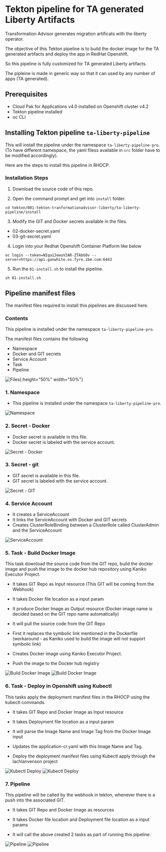# Tekton pipeline for TA generated Liberty Artifacts

Transformation Advisor generates migration artificats with the liberty operator.

The objective of this Tekton pipeline is to build the docker image for the TA generated artifacts and deploy the app in RedHat Openshift.

So this pipeline is fully customized for TA generated Liberty artifacts.

The pipleine is made in generic way so that it can used by any number of apps (TA generated).

## Prerequisites

* Cloud Pak for Applications v4.0 installed on Openshift cluster v4.2
* Tekton pipeline installed
* oc CLI

## Installing Tekton pipeline `ta-liberty-pipeline`

This will install the pipeline under the namespace `ta-liberty-pipeline-pro`. (To have different namespace,  the yaml filess available in `src` folder have to be modified accordingly).

Here are the steps to install this pipeline in RHOCP.

### Installation Steps

1. Download the source code of this repo. 

2. Open the command prompt and get into `install` folder.

```
cd tekton/001-tekton-tranformationadvisor-liberty/ta-liberty-pipeline/install
```

3. Modify the GIT and Docker secrets available in the files.

* 02-docker-secret.yaml
* 03-git-secret.yaml

4. Login into your Redhat Openshift Container Platform like below

```
oc login --token=NIqa12ewuV2AR-ZTAbG0v --server=https://api.ganwhite.os.fyre.ibm.com:6443
```

5. Run the `01-install.sh` to install the pipeline.

```
sh 01-install.sh
```

## Pipeline manifest files

The manifest files required to install this pipelines are discussed here.

### Contents

This pipeline is installed under the namespace `ta-liberty-pipeline-pro`.

The manifest files contains the following

* Namespace
* Docker and GIT secrets
* Service Account
* Task
* Pipeline



![ Files](images/01-all-files.png?raw=true "Files"){:height="50%" width="50%"}

### 1. Namespace

* This pipeline is installed under the namespace `ta-liberty-pipeline-pro`.

![ Namespace](images/02-namespace.png?raw=true "Namespace")

### 2. Secret - Docker

* Docker secret is available in this file.
* Docker secret is labeled with the service account.

![ Secret - Docker](images/03-secret-docker.png?raw=true "Secret - Docker")

### 3. Secret - git

* GIT secret is available in this file.
* GIT secret is labeled with the service account.

![ Secret - GIT](images/04-secret-git.png?raw=true "Secret - GIT")

### 4. Service Account

* It creates a ServiceAccount
* It links the ServiceAccount with Docker and GIT secrets
* Creates ClusterRoleBinding between a ClusterRole called ClusterAdmin and the ServiceAccount

![ ServiceAccount](images/05-service-account.png?raw=true "ServiceAccount")

### 5. Task - Build Docker Image

This task download the source code from the GIT repo, build the docker image and push the image to the docker hub repository using Kaniko Executor Project.

* It takes GIT Repo as Input resource  (This GIT will be coming from the Webhook)
* It takes Docker file location as a input param 
* It produce Docker Image as Output resource (Docker image name is decided based on the GIT repo name automatically)

* It will pull the source code from the GIT Repo
* First it replaces the symbolic link mentioned in the Dockerfile (workaround - as Kaniko used to build the image will not support symbolic link)
* Creates Docker image using Kaniko Executor Project.
* Push the image to the Docker hub registry

![ Build Docker Image](images/06-task-build-docker-image-1.png?raw=true "Build Docker Image")
![ Build Docker Image](images/07-task-build-docker-image-2.png?raw=true "Build Docker Image")

### 6. Task - Deploy in Openshift using Kubectl

This tasks apply the deployment manifest files in the RHOCP using the kubectl commands.

* It takes GIT Repo and Docker Image as Input resource 
* It takes Deployment file location as a input param 

* It will parse the Image Name and Image Tag from the Docker Image input
* Updates the application-cr.yaml with this Image Name and Tag.
* Deploy the deployment manifest files using Kubectl apply through the lachlanvenson project

![ Kubectl Deploy](images/08-task-deploy-kubectl-1.png?raw=true "Kubectl Deploy")
![ Kubectl Deploy](images/09-task-deploy-kubectl-2.png?raw=true "Kubectl Deploy")

### 7. Pipeline

This pipeline will be called by the webhook in tekton, whenever there is a push into the associated GIT.

* It takes GIT Repo and Docker Image as resources
* It takes Docker file location  and Deployment file location as a input params

* It will call the above created 2 tasks as part of running this pipeline.

![ Pipeline](images/10-pipeline-1.png?raw=true "Pipeline")
![ Pipeline](images/11-pipeline-2.png?raw=true "Pipeline")

